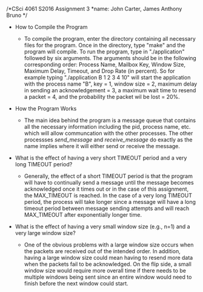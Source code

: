 /*CSci 4061 S2016 Assignment 3
*name: John Carter, James Anthony Bruno
*/

- How to Compile the Program
  - To compile the program, enter the directory containing all necessary files for the program. Once in the directory, type "make" and the program will compile. To run the program, type in "./application" followed by six arguments. The arguments should be in the following corresponding order: Process Name, Mailbox Key, Window Size, Maximum Delay, Timeout, and Drop Rate (in percent). So for example typing "./application B 1 2 3 4 10" will start the application with the process name "B", key = 1, window size = 2, maximum delay in sending an acknowledgement = 3, a maximum wait time to resend a packet = 4, and the probability the packet wil be lost = 20%.
  
- How the Program Works
  - The main idea behind the program is a message queue that contains all the necessary information including the pid, process name, etc. which will allow communcation with the other processes. The other processses *send_message* and *receive_message* do exactly as the name implies where it will either send or receive the message.

- What is the effect of having a very short TIMEOUT period and a very long TIMEOUT period?
  - Generally, the effect of a short TIMEOUT period is that the program will have to continually send a message until the message becomes acknowledged once it times out or in the case of this assignment, the MAX_TIMEOUT is reached. In the case of a very long TIMEOUT period, the process will take longer since a message will have a long timeout period between message sending attempts and will reach MAX_TIMEOUT after exponentially longer time.

- What is the effect of having a very small window size (e.g., n=1) and a very large window size?
  - One of the obvious problems with a large window size occurs when the packets are received out of the intended order. In addition, having a large window size could mean having to resend more data when the packets fail to be acknowledged. On the flip side, a small window size would require more overall time if there needs to be multiple windows being sent since an entire window would need to finish before the next window could start. 
